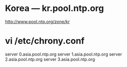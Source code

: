# Korea — kr.pool.ntp.org
http://www.pool.ntp.org/zone/kr

# vi /etc/chrony.conf
server 0.asia.pool.ntp.org
server 1.asia.pool.ntp.org
server 2.asia.pool.ntp.org
server 3.asia.pool.ntp.org

